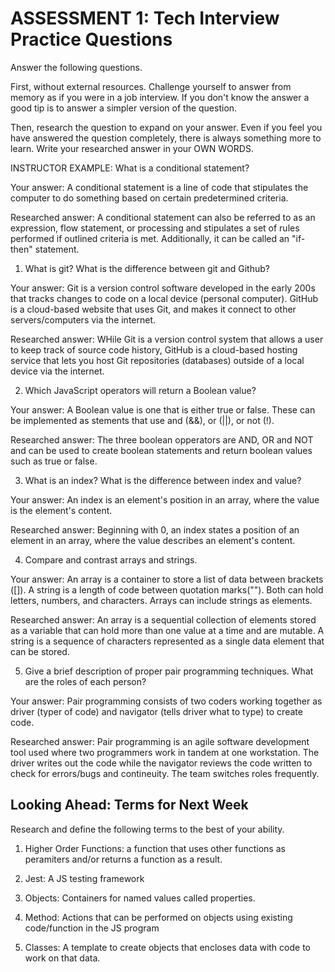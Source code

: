 # ASSESSMENT 1: Tech Interview Practice Questions

Answer the following questions.

First, without external resources. Challenge yourself to answer from memory as if you were in a job interview. If you don't know the answer a good tip is to answer a simpler version of the question.

Then, research the question to expand on your answer. Even if you feel you have answered the question completely, there is always something more to learn. Write your researched answer in your OWN WORDS.

INSTRUCTOR EXAMPLE: What is a conditional statement?

Your answer: A conditional statement is a line of code that stipulates the computer to do something based on certain predetermined criteria. 

Researched answer: A conditional statement can also be referred to as an expression, flow statement, or processing and stipulates a set of rules performed if outlined criteria is met. Additionally, it can be called an "if-then" statement. 

1. What is git? What is the difference between git and Github?

Your answer: Git is a version control software developed in the early 200s that tracks changes to code on a local device (personal computer). GitHub is a cloud-based website that uses Git, and makes it connect to other servers/computers via the internet. 

Researched answer: WHile Git is a version control system that allows a user to keep track of source code history, GitHub is a cloud-based hosting service that lets you host Git repositories (databases) outside of a local device via the internet. 

2. Which JavaScript operators will return a Boolean value?

Your answer: A Boolean value is one that is either true or false. These can be implemented as stements that use and (&&), or (||), or not (!). 

Researched answer: The three boolean opperators are AND, OR and NOT and can be used to create boolean statements and return boolean values such as true or false. 

3. What is an index? What is the difference between index and value?

Your answer: An index is an element's position in an array, where the value is the element's content. 

Researched answer: Beginning with 0, an index states a position of an element in an array, where the value describes an element's content. 

4. Compare and contrast arrays and strings.

Your answer: An array is a container to store a list of data between brackets ([]). A string is a length of code between quotation marks(""). Both can hold letters, numbers, and characters. Arrays can include strings as elements. 

Researched answer: An array is a sequential collection of elements stored as a variable that can hold more than one value at a time and are mutable. A string is a  sequence of characters represented as a single data element that can be stored. 

5. Give a brief description of proper pair programming techniques. What are the roles of each person?

Your answer: Pair programming consists of two coders working together as driver (typer of code) and navigator (tells driver what to type) to create code. 

Researched answer: Pair programming is an agile software development tool used where two programmers work in tandem at one workstation. The driver writes out the code while the navigator reviews the code written to check for errors/bugs and contineuity. The team switches roles frequently. 

## Looking Ahead: Terms for Next Week

Research and define the following terms to the best of your ability.

1. Higher Order Functions: a function that uses other functions as peramiters and/or returns a function as a result. 

2. Jest: A JS testing framework 

3. Objects: Containers for named values called properties. 

4. Method: Actions that can be performed on objects using existing code/function in the JS program 

5. Classes: A template to create objects that encloses data with code to work on that data. 
